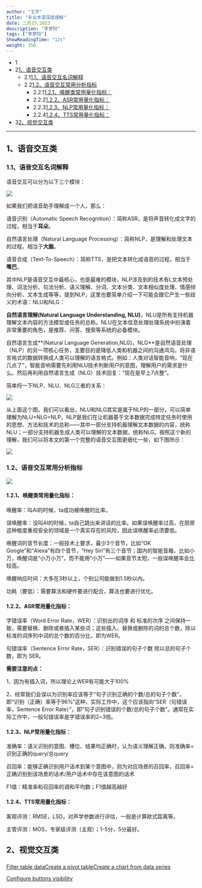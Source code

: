 ```yaml
---
author: "王宇"
title: "专业术语深度理解"
date: 二月25,2023
description: "李梦阳"
tags: ["李梦阳"]
ShowReadingTime: "12s"
weight: 350
---
```

*   1[](#id-专业术语深度理解-)
*   2[1、语音交互类](#id-专业术语深度理解-1、语音交互类)
    *   2.1[1.1、语音交互名词解释](#id-专业术语深度理解-1.1、语音交互名词解释)
    *   2.2[1.2、语音交互常用分析指标](#id-专业术语深度理解-1.2、语音交互常用分析指标)
        *   2.2.1[1.2.1、唤醒类常用量化指标：](#id-专业术语深度理解-1.2.1、唤醒类常用量化指标：)
        *   2.2.2[1.2.2、ASR常用量化指标：](#id-专业术语深度理解-1.2.2、ASR常用量化指标：)
        *   2.2.3[1.2.3、NLP常用量化指标：](#id-专业术语深度理解-1.2.3、NLP常用量化指标：)
        *   2.2.4[1.2.4、TTS常用量化指标：](#id-专业术语深度理解-1.2.4、TTS常用量化指标：)
*   3[2、视觉交互类](#id-专业术语深度理解-2、视觉交互类)




------------------------------------------------------------------------------------------------------------------------------------------------------------------------------------------------------------------------------------------------------------------------------------------------------------------------------------------------------------------------------------------------------------------------------------------------------------------------------------------------

1、语音交互类
-------

### 1.1、语音交互名词解释

语音交互可以分为以下三个模块：

![](/download/thumbnails/97879631/image2023-2-23_17-50-30.png?version=1&modificationDate=1677145830855&api=v2)

如果我们把语音助手理解成一个人，那么：

语音识别（Automatic Speech Recognition）：简称ASR，是将声音转化成文字的过程，相当于**耳朵**。

自然语言处理（Natural Language Processing）：简称NLP，是理解和处理文本的过程，相当于**大脑**。

语音合成（Text-To-Speech）：简称TTS，是把文本转化成语音的过程，相当于**嘴巴**。

其中NLP是语音交互中最核心，也是最难的模块，NLP涉及到的技术有L文本预处理、词法分析、句法分析、语义理解、分词、文本分类、文本相似度处理、情感倾向分析、文本生成等等，提到NLP，这里也要简单介绍一下可能会跟它产生一些歧义的术语：NLU和NLG：

**自然语言理解(Natural Language Understanding, NLU)**，NLU是所有支持机器理解文本内容的方法模型或任务的总称。NLU在文本信息处理处理系统中扮演着非常重要的角色，是推荐、问答、搜索等系统的必备模块。

自然语言生成**(Natural Language Generation,NLG)，NLG**是自然语音处理（NLP）的另一项核心任务，主要目的是降低人类和机器之间的沟通鸿沟，将非语言格式的数据转换成人类可以理解的语言格式。例如：人类对话智能音响，“现在几点了”，智能音响需要先利用NLU技术判断用户的意图，理解用户的需求是什么。然后再利用自然语言生成（NLG）技术回复：“现在是早上7点整”。

简单捋一下NLP、NLU、NLG三者的关系：

![](/download/attachments/97879631/image2023-2-23_18-15-27.png?version=1&modificationDate=1677147327694&api=v2)

从上面这个图，我们可以看出，NLU和NLG其实是属于NLP的一部分，可以简单理解为NLU+NLG=NLP，NLP是我们在让机器基于文本数据完成特定任务时使用的思想、方法和技术的总称——其中一部分支持机器理解文本数据的内容，统称NLU；一部分支持机器生成人类可以理解的文本数据，统称NLG。按照这个新的理解，我们可以将本文的第一个完整的语音交互图更细化一些，如下图所示：

![](/download/attachments/97879631/image2023-2-23_18-33-57.png?version=1&modificationDate=1677148437344&api=v2)

### 1.2、语音交互常用分析指标

![](/download/attachments/97879631/image2023-2-23_18-39-30.png?version=1&modificationDate=1677148770474&api=v2)

#### 1.2.1、唤醒类常用量化指标：

唤醒率：叫AI的时候，ta成功被唤醒的比率。

误唤醒率：没叫AI的时候，ta自己跳出来讲话的比率。如果误唤醒率过高，在厨房这种极度重视安全的领域是一个真实存在的风险，因此误唤醒率必须要低。

唤醒词的音节长度：一般技术上要求，最少3个音节，比如“OK Google”和“Alexa”有四个音节，“Hey Siri”有三个音节；国内的智能音箱，比如小万，唤醒词是“小万小万”，而不能用“小万”——如果音节太短，一般误唤醒率会比较高。

唤醒响应时间：大多在3秒以上，个别公司能做到1.5秒以内。

功耗（要低）：需要算法和硬件要进行配合，算法也要进行优化。

#### 1.2.2、ASR常用量化指标：

字错误率（Word Error Rate，WER）：识别出的词序 和 标准的次序 之间保持一致，需要替换、删除或者插入某些词；这些插入、替换或删除的词的总个数，除以标准的词序列中词的总个数的百分比，即为WER。

句错误率（Sentence Error Rate，SER）：识别错误的句子个数 除以总的句子个数，即为 SER。

**需要注意的点：**

1、因为有插入词，所以理论上WER有可能大于100%

2、经常我们会误以为识别率应该等于“句子识别正确的个数/总的句子个数”，即“识别（正确）率等于96%”这种，实际工作中，这个应该指向“SER（句错误率，Sentence Error Rate）”，即“句子识别错误的个数/总的句子个数”。通常在实际工作中，一般句错误率是字错误率的2~3倍。  

#### 1.2.3、NLP常用量化指标：

准确率：语义识别的意图、槽位、结果均正确时，认为语义理解正确，则准确率=识别正确的query/总query

召回率：能够正确识别用户话术到某个意图中，则为对应场景的召回率，召回率= 正确识别到该场景的话术/用户话术中存在该意图的话术

F1值：精准率和召回率的调和平均数；F1值越高越好

#### 1.2.4、TTS常用量化指标：

客观评测：RMSE，LSD，对声学参数进行评估，一般是计算欧式距离等。

主管评测：MOS，专家级评测（主观）；1-5分，5分最好。

2、视觉交互类
-------

#####

  

[Filter table data](#)[Create a pivot table](#)[Create a chart from data series](#)

[Configure buttons visibility](/users/tfac-settings.action)